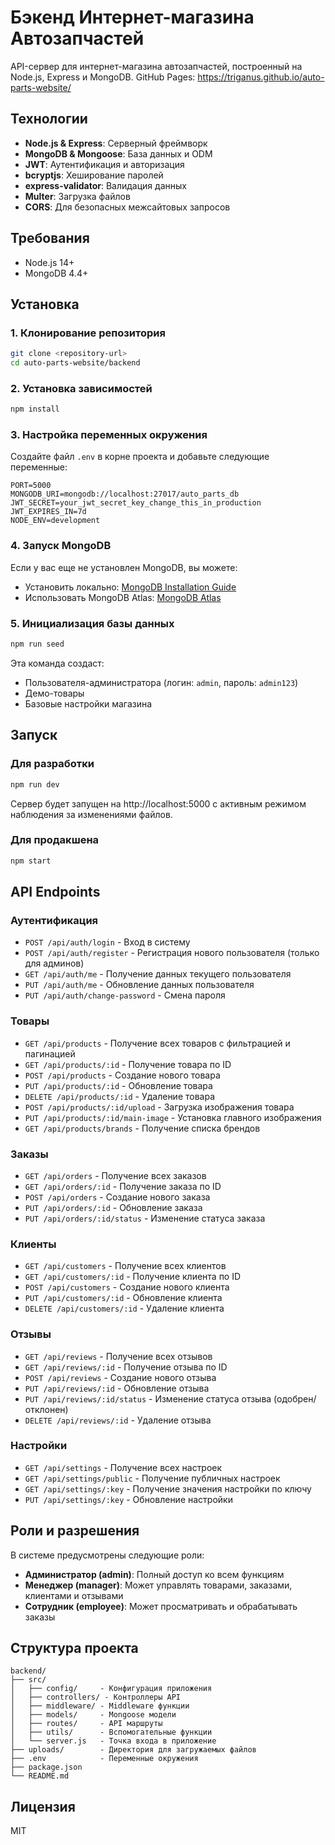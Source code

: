 # Бэкенд Интернет-магазина Автозапчастей

API-сервер для интернет-магазина автозапчастей, построенный на Node.js, Express и MongoDB.
 GitHub Pages: https://triganus.github.io/auto-parts-website/

## Технологии

- **Node.js & Express**: Серверный фреймворк
- **MongoDB & Mongoose**: База данных и ODM
- **JWT**: Аутентификация и авторизация
- **bcryptjs**: Хеширование паролей
- **express-validator**: Валидация данных
- **Multer**: Загрузка файлов
- **CORS**: Для безопасных межсайтовых запросов

## Требования

- Node.js 14+ 
- MongoDB 4.4+

## Установка

### 1. Клонирование репозитория

```bash
git clone <repository-url>
cd auto-parts-website/backend
```

### 2. Установка зависимостей

```bash
npm install
```

### 3. Настройка переменных окружения

Создайте файл `.env` в корне проекта и добавьте следующие переменные:

```
PORT=5000
MONGODB_URI=mongodb://localhost:27017/auto_parts_db
JWT_SECRET=your_jwt_secret_key_change_this_in_production
JWT_EXPIRES_IN=7d
NODE_ENV=development
```

### 4. Запуск MongoDB

Если у вас еще не установлен MongoDB, вы можете:
- Установить локально: [MongoDB Installation Guide](https://docs.mongodb.com/manual/installation/)
- Использовать MongoDB Atlas: [MongoDB Atlas](https://www.mongodb.com/cloud/atlas)

### 5. Инициализация базы данных

```bash
npm run seed
```

Эта команда создаст:
- Пользователя-администратора (логин: `admin`, пароль: `admin123`)
- Демо-товары
- Базовые настройки магазина

## Запуск

### Для разработки

```bash
npm run dev
```

Сервер будет запущен на http://localhost:5000 с активным режимом наблюдения за изменениями файлов.

### Для продакшена

```bash
npm start
```

## API Endpoints

### Аутентификация

- `POST /api/auth/login` - Вход в систему
- `POST /api/auth/register` - Регистрация нового пользователя (только для админов)
- `GET /api/auth/me` - Получение данных текущего пользователя
- `PUT /api/auth/me` - Обновление данных пользователя
- `PUT /api/auth/change-password` - Смена пароля

### Товары

- `GET /api/products` - Получение всех товаров с фильтрацией и пагинацией
- `GET /api/products/:id` - Получение товара по ID
- `POST /api/products` - Создание нового товара
- `PUT /api/products/:id` - Обновление товара
- `DELETE /api/products/:id` - Удаление товара
- `POST /api/products/:id/upload` - Загрузка изображения товара
- `PUT /api/products/:id/main-image` - Установка главного изображения
- `GET /api/products/brands` - Получение списка брендов

### Заказы

- `GET /api/orders` - Получение всех заказов
- `GET /api/orders/:id` - Получение заказа по ID
- `POST /api/orders` - Создание нового заказа
- `PUT /api/orders/:id` - Обновление заказа
- `PUT /api/orders/:id/status` - Изменение статуса заказа

### Клиенты

- `GET /api/customers` - Получение всех клиентов
- `GET /api/customers/:id` - Получение клиента по ID
- `POST /api/customers` - Создание нового клиента
- `PUT /api/customers/:id` - Обновление клиента
- `DELETE /api/customers/:id` - Удаление клиента

### Отзывы

- `GET /api/reviews` - Получение всех отзывов
- `GET /api/reviews/:id` - Получение отзыва по ID
- `POST /api/reviews` - Создание нового отзыва
- `PUT /api/reviews/:id` - Обновление отзыва
- `PUT /api/reviews/:id/status` - Изменение статуса отзыва (одобрен/отклонен)
- `DELETE /api/reviews/:id` - Удаление отзыва

### Настройки

- `GET /api/settings` - Получение всех настроек
- `GET /api/settings/public` - Получение публичных настроек
- `GET /api/settings/:key` - Получение значения настройки по ключу
- `PUT /api/settings/:key` - Обновление настройки

## Роли и разрешения

В системе предусмотрены следующие роли:

- **Администратор (admin)**: Полный доступ ко всем функциям
- **Менеджер (manager)**: Может управлять товарами, заказами, клиентами и отзывами
- **Сотрудник (employee)**: Может просматривать и обрабатывать заказы

## Структура проекта

```
backend/
├── src/
│   ├── config/     - Конфигурация приложения
│   ├── controllers/ - Контроллеры API
│   ├── middleware/ - Middleware функции
│   ├── models/     - Mongoose модели
│   ├── routes/     - API маршруты
│   ├── utils/      - Вспомогательные функции
│   └── server.js   - Точка входа в приложение
├── uploads/        - Директория для загружаемых файлов
├── .env            - Переменные окружения
├── package.json
└── README.md
```

## Лицензия

MIT 